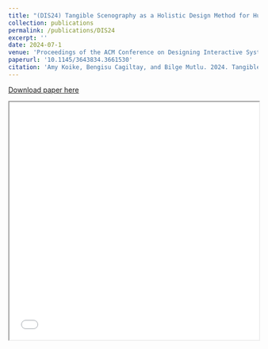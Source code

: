 ```yaml
---
title: "(DIS24) Tangible Scenography as a Holistic Design Method for Human-Robot Interaction"
collection: publications
permalink: /publications/DIS24
excerpt: ''
date: 2024-07-1
venue: 'Proceedings of the ACM Conference on Designing Interactive Systems (DIS 24)'
paperurl: '10.1145/3643834.3661530'
citation: 'Amy Koike, Bengisu Cagiltay, and Bilge Mutlu. 2024. Tangible Scenography as a Holistic Design Method for Human-Robot Interaction. In Proceedings of the 2024 ACM Designing Interactive Systems Conference (DIS 24). Association for Computing Machinery, New York, NY, USA'
---
```


[Download paper here](https://bengisucagiltay.github.io/files/DIS24_Koike_Cagiltay)
<iframe src="/files/DIS24_Koike_Cagiltay.pdf" width="100%" height="480" allow="autoplay"></iframe>




